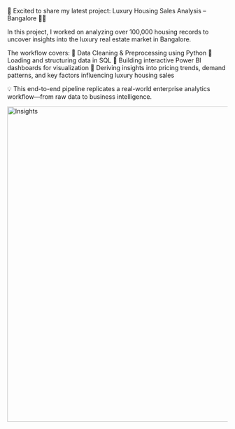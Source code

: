 🚀 Excited to share my latest project: Luxury Housing Sales Analysis – Bangalore 🏡✨

In this project, I worked on analyzing over 100,000 housing records to uncover insights into the luxury real estate market in Bangalore. 

The workflow covers:
 🔹 Data Cleaning & Preprocessing using Python
 🔹 Loading and structuring data in SQL
 🔹 Building interactive Power BI dashboards for visualization
 🔹 Deriving insights into pricing trends, demand patterns, and key factors influencing luxury housing sales

💡 This end-to-end pipeline replicates a real-world enterprise analytics workflow—from raw data to business intelligence.

<img width="1280" height="720" alt="Insights" src="https://github.com/user-attachments/assets/3e3c5860-e395-4429-94ba-d771259ee372" />
